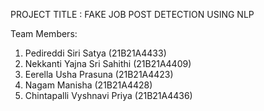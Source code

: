 PROJECT TITLE : FAKE JOB POST DETECTION USING NLP

Team Members:
1. Pedireddi Siri Satya              (21B21A4433)
2. Nekkanti Yajna Sri Sahithi        (21B21A4409)
3. Eerella Usha Prasuna              (21B21A4423)
4. Nagam Manisha                     (21B21A4428)
5. Chintapalli Vyshnavi Priya        (21B21A4436)

